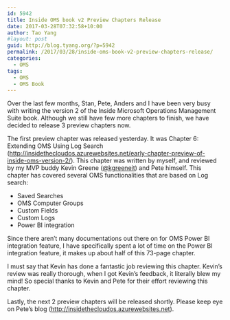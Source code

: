 ```yaml
---
id: 5942
title: Inside OMS book v2 Preview Chapters Release
date: 2017-03-28T07:32:58+10:00
author: Tao Yang
#layout: post
guid: http://blog.tyang.org/?p=5942
permalink: /2017/03/28/inside-oms-book-v2-preview-chapters-release/
categories:
  - OMS
tags:
  - OMS
  - OMS Book
---
```

Over the last few months, Stan, Pete, Anders and I have been very busy with writing the version 2 of the Inside Microsoft Operations Management Suite book. Although we still have few more chapters to finish, we have decided to release 3 preview chapters now.

The first preview chapter was released yesterday. It was Chapter 6: Extending OMS Using Log Search (<a title="http://insidethecloudos.azurewebsites.net/early-chapter-preview-of-inside-oms-version-2/" href="http://insidethecloudos.azurewebsites.net/early-chapter-preview-of-inside-oms-version-2/">http://insidethecloudos.azurewebsites.net/early-chapter-preview-of-inside-oms-version-2/</a>). This chapter was written by myself, and reviewed by my MVP buddy Kevin Greene (<a href="https://twitter.com/kgreeneit">@kgreeneit</a>) and Pete himself. This chapter has covered several OMS functionalities that are based on Log search:

* Saved Searches
* OMS Computer Groups
* Custom Fields
* Custom Logs
* Power BI integration

Since there aren’t many documentations out there on for OMS Power BI integration feature, I have specifically spent a lot of time on the Power BI integration feature, it makes up about half of this 73-page chapter.

I must say that Kevin has done a fantastic job reviewing this chapter. Kevin’s review was really thorough, when I got Kevin’s feedback, it literally blew my mind! So special thanks to Kevin and Pete for their effort reviewing this chapter.

Lastly, the next 2 preview chapters will be released shortly. Please keep eye on Pete’s blog (<a title="http://insidethecloudos.azurewebsites.net" href="http://insidethecloudos.azurewebsites.net">http://insidethecloudos.azurewebsites.net</a>).